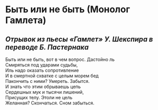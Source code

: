 # Быть или не быть (Монолог Гамлета)

*Отрывок из пьесы «Гамлет» У. Шекспира
в переводе Б. Пастернака*
---
Быть или не быть, вот в чем вопрос. Дастойно ль  
Смиряться под ударами судьбы,  
Иль надо оказать сопротивление  
И в смертной схватке с целым морем бед  
Пакончить с ними? Умереть. Забытся.  
И знать что этим обрываешь цепь  
Сердешных мук и тысячи лишений,  
Присущих телу. Этоли не цель  
Желанная? Скончаться. Сном забыться.  